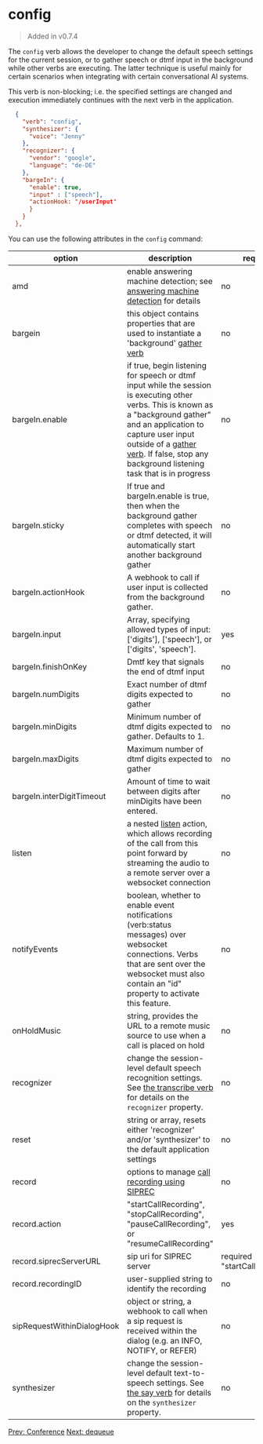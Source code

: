 # config
> Added in v0.7.4

The `config` verb allows the developer to change the default speech settings for the current session, or to gather speech or dtmf input in the background while other verbs are executing.  The latter technique is useful mainly for certain scenarios when integrating with certain conversational AI systems.

This verb is non-blocking; i.e. the specified settings are changed and execution immediately continues with the next verb in the application.

```json
  {
    "verb": "config",
    "synthesizer": {
      "voice": "Jenny"
    },
    "recognizer": {
      "vendor": "google",
      "language": "de-DE"
    },
    "bargeIn": {
      "enable": true,
      "input" : ["speech"],
      "actionHook: "/userInput"
      }
    }
  },
```
You can use the following attributes in the `config` command:

| option        | description | required  |
| ------------- |-------------| -----|
|amd|enable answering machine detection; see [answering machine detection](/docs/supporting-articles/answering-machine-detection) for details|no|
|bargein|this object contains properties that are used to instantiate a 'background' [gather verb](/docs/webhooks/gather)|no|
| bargeIn.enable| if true, begin listening for speech or dtmf input while the session is executing other verbs.  This is known as a "background gather" and an application to capture user input outside of a [gather verb](/docs/webhooks/gather).  If false, stop any background listening task that is in progress| no|
| bargeIn.sticky | If true and bargeIn.enable is true, then when the background gather completes with speech or dtmf detected, it will automatically start another background gather|no|
| bargeIn.actionHook | A webhook to call if user input is collected from the background gather.| no |
| bargeIn.input |Array, specifying allowed types of input: ['digits'], ['speech'], or ['digits', 'speech']. | yes |
| bargeIn.finishOnKey | Dmtf key that signals the end of dtmf input | no |
| bargeIn.numDigits | Exact number of dtmf digits expected to gather | no |
| bargeIn.minDigits | Minimum number of dtmf digits expected to gather.  Defaults to 1. | no |
| bargeIn.maxDigits | Maximum number of dtmf digits expected to gather | no |
| bargeIn.interDigitTimeout | Amount of time to wait between digits after minDigits have been entered.| no |
| listen | a nested [listen](/docs/webhooks/listen) action, which allows recording of the call from this point forward by streaming the audio to a remote server over a websocket connection | no |
| notifyEvents | boolean, whether to enable event notifications (verb:status messages) over websocket connections.  Verbs that are sent over the websocket must also contain an "id" property to activate this feature.|no|
|onHoldMusic | string, provides the URL to a remote music source to use when a call is placed on hold|no|
| recognizer | change the session-level default speech recognition settings. See [the transcribe verb](/docs/webhooks/transcribe) for details on the `recognizer` property.| no |
| reset | string or array, resets either 'recognizer' and/or 'synthesizer' to the default application settings|no| 
|record|options to manage [call recording using SIPREC](/docs/supporting-articles/siprec-client)|no|
|record.action|"startCallRecording", "stopCallRecording", "pauseCallRecording", or "resumeCallRecording"|yes|
|record.siprecServerURL|sip uri for SIPREC server|required if action is "startCallRecording"|
|record.recordingID|user-supplied string to identify the recording|no|
|sipRequestWithinDialogHook|object or string, a webhook to call when a sip request is received within the dialog (e.g. an INFO, NOTIFY, or REFER)|no|
| synthesizer | change the session-level default text-to-speech settings. See [the say verb](/docs/webhooks/say) for details on the `synthesizer` property.| no |



<p class="flex">
<a href="/docs/webhooks/conference">Prev: Conference</a>
<a href="/docs/webhooks/dequeue">Next: dequeue</a>
</p>
